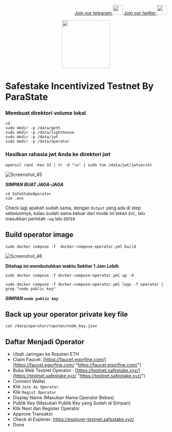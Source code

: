 <p style="font-size:14px" align="right">
<a href="https://t.me/BeritaCryptoo" target="_blank">Join our telegram <img src="https://user-images.githubusercontent.com/50621007/183283867-56b4d69f-bc6e-4939-b00a-72aa019d1aea.png" width="30"/></a>
<a href="https://twitter.com/BeritaCryptoo" target="_blank">Join our twitter <img src="https://user-images.githubusercontent.com/108946833/184274157-08210464-fa03-493d-b01c-2420c67a524f.jpg" width="30"/></a>
</p>
 
<p align="center">
  <img height="150" height="auto" src="https://user-images.githubusercontent.com/38981255/184852284-08b36261-236b-4027-bdc3-487858eb09c7.png">
</p>

# Safestake Incentivized Testnet By ParaState

### Membuat direktori volume lokal

```
cd
sudo mkdir -p /data/geth
sudo mkdir -p /data/lighthouse
sudo mkdir -p /data/jwt
sudo mkdir -p /data/operator
```
### Hasilkan rahasia jwt Anda ke direktori jwt
```
openssl rand -hex 32 | tr -d "\n" | sudo tee /data/jwt/jwtsecret
```
![Screenshot_45](https://user-images.githubusercontent.com/108946833/184942966-ed7ed81d-9df4-4a23-9338-de0f10769c2c.png)

***SIMPAN BUAT JAGA-JAGA***

```
cd SafeStakeOperator
vim .env
```
Check lagi apakah sudah sama, dengan `Output` yang ada di step sebelumnya, kalau sudah sama keluar dari mode ini tekan `ESC`, lalu masukkan perintah `:wq` lalu `ENTER`

## Build operator image 
```
sudo docker compose -f  docker-compose-operator.yml build
```

![Screenshot_46](https://user-images.githubusercontent.com/108946833/184956197-faffdbef-1e13-4bb4-987e-c39e6d08830a.png)


**Ditahap ini membutuhkan waktu Sekitar 1 Jam Lebih**

```
sudo docker compose -f docker-compose-operator.yml up -d
```

```
sudo docker compose -f docker-compose-operator.yml logs -f operator | grep "node public key"
```
***SIMPAN `node public key`***

## Back up your operator private key file

```
cat /data/operator/ropsten/node_key.json
```
## Daftar Menjadi Operator

- Ubah Jaringan ke Ropsten ETH
- Claim Faucet: [https://faucet.egorfine.com/](https://faucet.egorfine.com/ "https://faucet.egorfine.com/")
- Buka Web Testnet Operator : [https://testnet.safestake.xyz/](https://testnet.safestake.xyz/ "https://testnet.safestake.xyz/")
- Connect Wallet
- Klik `Join As Operator`
- Klik `Regist Operator`
- Display Name (Masukan Nama Operator Bebas)
- Publik Key (Masukan Publik Key yang Sudah di Simpan)
- Klik Next dan Register Operator
- Approve Transaksi
- Check di Explorer: https://explorer-testnet.safestake.xyz/
- Done
